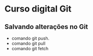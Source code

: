 # Curso digital Git

## Salvando alterações no Git

* comando git push.
* comando git pull
* comando git fetch
